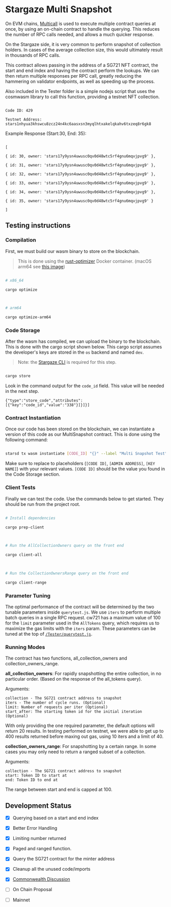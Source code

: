 
# Stargaze Multi Snapshot

  

On EVM chains, [Multicall](https://github.com/makerdao/multicall) is used to execute multiple contract queries at once, by using an on-chain contract to handle the querying. This reduces the number of RPC calls needed, and allows a much quicker response.

  

On the Stargaze side, it is very common to perform snapshot of collection holders. In cases of the average collection size, this would ultimately result in thousands of RPC calls.

  

This contract allows passing in the address of a SG721 NFT contract, the start and end index and having the contract perform the lookups. We can then return multiple responses per RPC call, greatly reducing the hammering on validator endpoints, as well as speeding up the process.

  
  

Also included in the Tester folder is a simple nodejs script that uses the cosmwasm library to call this function, providing a testnet NFT collection.

  

```

Code ID: 429

Testnet Address: stars1nhyua3khswcu8zcz24n4kc6aasxsn3myqlhtxakelqkahv6txzeq8r6gk8

```

  
  

Example Response (Start:30, End: 35):

```

[

{ id: 30, owner: 'stars17y9ysn4uwusc0qv0d48wtc5rf4gnu6mqvjpvg9' },

{ id: 31, owner: 'stars17y9ysn4uwusc0qv0d48wtc5rf4gnu6mqvjpvg9' },

{ id: 32, owner: 'stars17y9ysn4uwusc0qv0d48wtc5rf4gnu6mqvjpvg9' },

{ id: 33, owner: 'stars17y9ysn4uwusc0qv0d48wtc5rf4gnu6mqvjpvg9' },

{ id: 34, owner: 'stars17y9ysn4uwusc0qv0d48wtc5rf4gnu6mqvjpvg9' },

{ id: 35, owner: 'stars17y9ysn4uwusc0qv0d48wtc5rf4gnu6mqvjpvg9' }

]

```

  

## Testing instructions

  

### Compilation

First, we must build our wasm binary to store on the blockchain.

> This is done using the [rust-optimizer](https://hub.docker.com/r/cosmwasm/rust-optimizer/tags) Docker container. (macOS arm64 see [this image](https://hub.docker.com/r/cosmwasm/rust-optimizer-arm64/tags))

```bash

# x86_64

cargo optimize

  

# arm64

cargo optimize-arm64

```

  

### Code Storage

After the wasm has compiled, we can upload the binary to the blockchain. This is done with the cargo script shown below. This cargo script assumes the developer's keys are stored in the `os` backend and named `dev`.

> Note: the [Stargaze CLI](https://github.com/public-awesome/stargaze/#install) is required for this step.

```bash

cargo store

```

Look in the command output for the `code_id` field. This value will be needed in the next step.

`{"type":"store_code","attributes":[{"key":"code_id","value":"338"}]}]}]`

  

### Contract Instantiation

Once our code has been stored on the blockchain, we can instantiate a version of this code as our MultiSnapshot contract. This is done using the following command:

```bash

starsd tx wasm instantiate [CODE_ID] "{}" --label "Multi Snapshot Test" --admin [ADMIN ADDRESS] --gas-prices 0.025ustars --gas auto --gas-adjustment 1.9 --from [KEY NAME] -b block

```

Make sure to replace to placeholders (`[CODE ID]`, `[ADMIN ADDRESS]`, `[KEY NAME]`) with your relevant values. `[CODE ID]` should be the value you found in the Code Storage section.

  

### Client Tests

Finally we can test the code. Use the commands below to get started. They should be run from the project root.

```bash

# Install dependencies

cargo prep-client

  

# Run the AllCollectionOwners query on the front end

cargo client-all

  

# Run the CollectionOwnersRange query on the front end

cargo client-range

```

  

### Parameter Tuning

The optimal performance of the contract will be determined by the two tunable parameters inside `querytest.js`. We use `iters` to perform multiple batch queries in a single RPC request. cw721 has a maximum value of 100 for the `limit` parameter used in the `AllTokens` query, which requires us to maximize the gas limits with the `iters` param. These parameters can be tuned at the top of [`/Tester/querytest.js`](/Tester/querytest.js).

  

### Running Modes

The contract has two functions, all_collection_owners and collection_owners_range.

**all_collection_owners**: For rapidly snapshotting the entire collection, in no particular order. (Based on the response of the all_tokens query). 

Arguments:
```
collection - The SG721 contract address to snapshot
iters - The number of cycle runs. (Optional)
limit: Number of requests per iter (Optional)
start_after: The starting token id for the initial iteration (Optional)
```
With only providing the one required parameter, the default options will return 20 results. In testing performed on testnet, we were able to get up to 400 results returned before maxing out gas, using 10 iters and a limit of 40. 

**collection_owners_range**: For snapshotting by a certain range. In some cases you may only need to return a ranged subset of a collection. 
 

Arguments:
```
collection - The SG721 contract address to snapshot
start: Token ID to start at 
end: Token ID to end at
```
 The range between start and end is capped at 100. 

## Development Status

- [x] Querying based on a start and end index

- [x] Better Error Handling

- [x] Limiting number returned

- [x] Paged and ranged function.

- [x] Query the SG721 contract for the minter address

- [x] Cleanup all the unused code/imports

- [x] [Commonwealth Discussion](https://commonwealth.im/stargaze/discussion/7390-proposal-discussion-deploy-the-multi-snapshot-contract)
- [ ] On Chain Proposal

- [ ] Mainnet